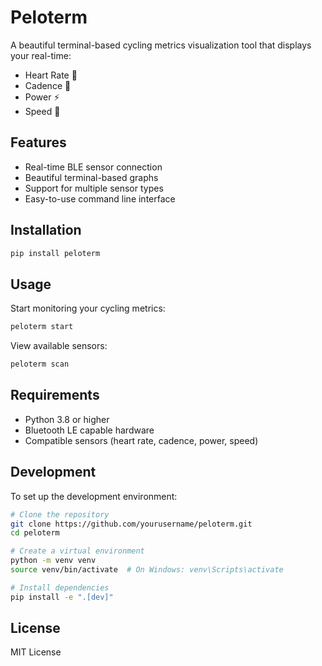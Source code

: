 # Peloterm

A beautiful terminal-based cycling metrics visualization tool that displays your real-time:
- Heart Rate 💓
- Cadence 🔄
- Power ⚡
- Speed 🚴

## Features

- Real-time BLE sensor connection
- Beautiful terminal-based graphs
- Support for multiple sensor types
- Easy-to-use command line interface

## Installation

```bash
pip install peloterm
```

## Usage

Start monitoring your cycling metrics:

```bash
peloterm start
```

View available sensors:

```bash
peloterm scan
```

## Requirements

- Python 3.8 or higher
- Bluetooth LE capable hardware
- Compatible sensors (heart rate, cadence, power, speed)

## Development

To set up the development environment:

```bash
# Clone the repository
git clone https://github.com/yourusername/peloterm.git
cd peloterm

# Create a virtual environment
python -m venv venv
source venv/bin/activate  # On Windows: venv\Scripts\activate

# Install dependencies
pip install -e ".[dev]"
```

## License

MIT License 